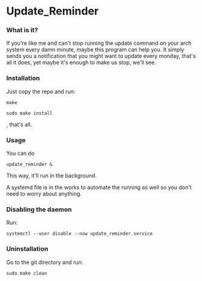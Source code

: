 # Update_Reminder

### What is it?
If you're like me and can't stop running the update command on your arch system every damn minute, maybe this program can help you.
It simply sends you a notification that you might want to update every monday, that's all it does, yet maybe it's enough to make us stop, we'll see.

### Installation

Just copy the repo and run: 
```console
make

sudo make install
```
, that's all.

### Usage

You can do 
```console
update_reminder &
```
This way, it'll run in the background. 

A systemd file is in the works to automate the running as well so you don't need to worry about anything.

### Disabling the daemon
Run:
```console
systemctl --user disable --now update_reminder.service
```

### Uninstallation

Go to the git directory and run:

```console
sudo make clean
```
